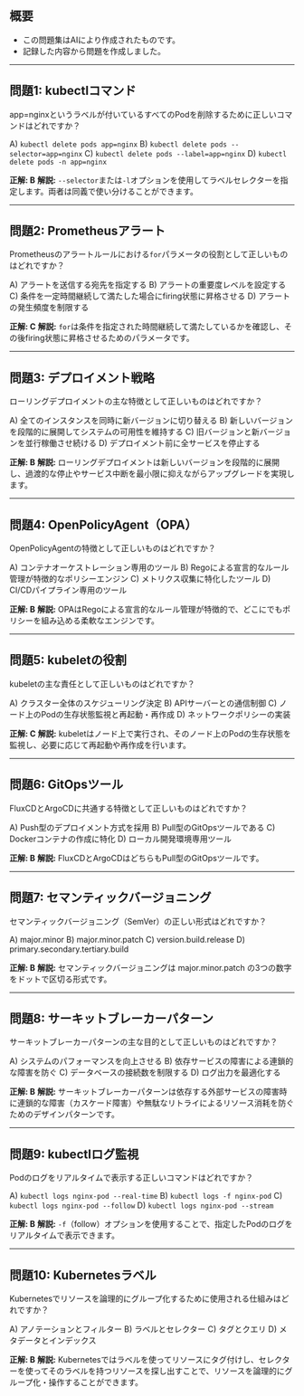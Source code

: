 ## 概要
- この問題集はAIにより作成されたものです。
- 記録した内容から問題を作成しました。

---
## 問題1: kubectlコマンド

app=nginxというラベルが付いているすべてのPodを削除するために正しいコマンドはどれですか？

A) `kubectl delete pods app=nginx`
B) `kubectl delete pods --selector=app=nginx`
C) `kubectl delete pods --label=app=nginx`
D) `kubectl delete pods -n app=nginx`

**正解: B**
**解説:** `--selector`または`-l`オプションを使用してラベルセレクターを指定します。両者は同義で使い分けることができます。

---
## 問題2: Prometheusアラート

Prometheusのアラートルールにおける`for`パラメータの役割として正しいものはどれですか？

A) アラートを送信する宛先を指定する
B) アラートの重要度レベルを設定する
C) 条件を一定時間継続して満たした場合にfiring状態に昇格させる
D) アラートの発生頻度を制限する

**正解: C**
**解説:** `for`は条件を指定された時間継続して満たしているかを確認し、その後firing状態に昇格させるためのパラメータです。

---
## 問題3: デプロイメント戦略

ローリングデプロイメントの主な特徴として正しいものはどれですか？

A) 全てのインスタンスを同時に新バージョンに切り替える
B) 新しいバージョンを段階的に展開してシステムの可用性を維持する
C) 旧バージョンと新バージョンを並行稼働させ続ける
D) デプロイメント前に全サービスを停止する

**正解: B**
**解説:** ローリングデプロイメントは新しいバージョンを段階的に展開し、過渡的な停止やサービス中断を最小限に抑えながらアップグレードを実現します。

---
## 問題4: OpenPolicyAgent（OPA）

OpenPolicyAgentの特徴として正しいものはどれですか？

A) コンテナオーケストレーション専用のツール
B) Regoによる宣言的なルール管理が特徴的なポリシーエンジン
C) メトリクス収集に特化したツール
D) CI/CDパイプライン専用のツール

**正解: B**
**解説:** OPAはRegoによる宣言的なルール管理が特徴的で、どこにでもポリシーを組み込める柔軟なエンジンです。

---
## 問題5: kubeletの役割

kubeletの主な責任として正しいものはどれですか？

A) クラスター全体のスケジューリング決定
B) APIサーバーとの通信制御
C) ノード上のPodの生存状態監視と再起動・再作成
D) ネットワークポリシーの実装

**正解: C**
**解説:** kubeletはノード上で実行され、そのノード上のPodの生存状態を監視し、必要に応じて再起動や再作成を行います。

---
## 問題6: GitOpsツール

FluxCDとArgoCDに共通する特徴として正しいものはどれですか？

A) Push型のデプロイメント方式を採用
B) Pull型のGitOpsツールである
C) Dockerコンテナの作成に特化
D) ローカル開発環境専用ツール

**正解: B**
**解説:** FluxCDとArgoCDはどちらもPull型のGitOpsツールです。

---
## 問題7: セマンティックバージョニング

セマンティックバージョニング（SemVer）の正しい形式はどれですか？

A) major.minor
B) major.minor.patch
C) version.build.release
D) primary.secondary.tertiary.build

**正解: B**
**解説:** セマンティックバージョニングは major.minor.patch の3つの数字をドットで区切る形式です。

---
## 問題8: サーキットブレーカーパターン

サーキットブレーカーパターンの主な目的として正しいものはどれですか？

A) システムのパフォーマンスを向上させる
B) 依存サービスの障害による連鎖的な障害を防ぐ
C) データベースの接続数を制限する
D) ログ出力を最適化する

**正解: B**
**解説:** サーキットブレーカーパターンは依存する外部サービスの障害時に連鎖的な障害（カスケード障害）や無駄なリトライによるリソース消耗を防ぐためのデザインパターンです。

---
## 問題9: kubectlログ監視
Podのログをリアルタイムで表示する正しいコマンドはどれですか？

A) `kubectl logs nginx-pod --real-time`
B) `kubectl logs -f nginx-pod`
C) `kubectl logs nginx-pod --follow`
D) `kubectl logs nginx-pod --stream`

**正解: B**
**解説:** `-f`（follow）オプションを使用することで、指定したPodのログをリアルタイムで表示できます。

---
## 問題10: Kubernetesラベル
Kubernetesでリソースを論理的にグループ化するために使用される仕組みはどれですか？

A) アノテーションとフィルター
B) ラベルとセレクター
C) タグとクエリ
D) メタデータとインデックス

**正解: B**
**解説:** Kubernetesではラベルを使ってリソースにタグ付けし、セレクターを使ってそのラベルを持つリソースを探し出すことで、リソースを論理的にグループ化・操作することができます。